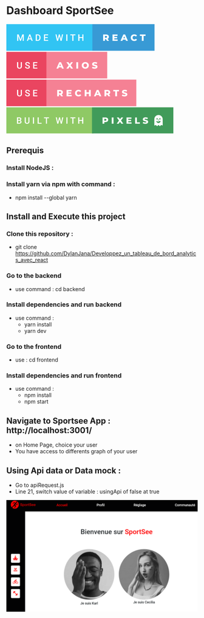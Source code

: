 # Dashboard SportSee
<p>
  <img src='./frontend/src/assets/svg/made-with-react.svg' alt='badge made with react'/> 
  <img src='./frontend/src/assets/svg/use-axios.svg' alt='badge use axios'/> 
  <img src='./frontend/src/assets/svg/use-recharts.svg' alt='badge use recharts' /> 
  <img src='./frontend/src/assets/svg/built-with-pixels.svg' alt='badge with pixels' /> 
</p> 

## Prerequis
### Install NodeJS :
### Install yarn via npm with command :
  - npm install --global yarn 

## Install and Execute this project

### Clone this repository :
- git clone https://github.com/DylanJana/Developpez_un_tableau_de_bord_analytics_avec_react

### Go to the backend 
- use command : cd backend
### Install dependencies and run backend
- use command : 
  - yarn install
  - yarn dev

### Go to the frontend
- use : cd frontend
### Install dependencies and run frontend
- use command : 
  - npm install
  - npm start

## Navigate to Sportsee App : http://localhost:3001/
- on Home Page, choice your user
- You have access to differents graph of your user 

## Using Api data or Data mock :
- Go to apiRequest.js
- Line 21, switch value of variable : usingApi of false at true

<img src='./frontend/src/assets/images/sportsee-home.webp' alt='Home page of SportSee app' /> 
